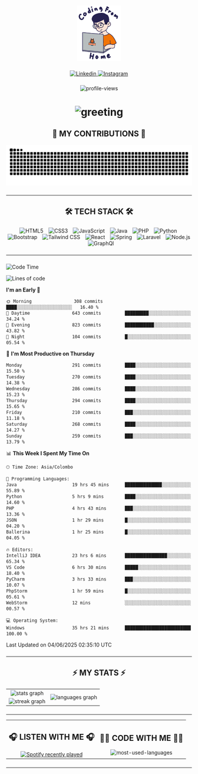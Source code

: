 <div align="center">
    <img height="150" src="./assets/top.gif" alt="top-image"/>
</div>

###    

<div align="center">
    <a href="https://www.linkedin.com/in/nureka-rodrigo/" target="_blank">
        <img src="https://user-images.githubusercontent.com/74038190/235294012-0a55e343-37ad-4b0f-924f-c8431d9d2483.gif" width="50px" alt="Linkedin"/>
    </a>
    <a href="https://www.instagram.com/nureka_rodrigo/" target="_blank">
        <img src="https://user-images.githubusercontent.com/74038190/235294013-a33e5c43-a01c-43f6-b44d-a406d8b4ab75.gif" width="50px"  alt="Instagram"/>
    </a>
</div>

###    

<div align="center">
    <img src="https://komarev.com/ghpvc/?username=nureka-rodrigo&color=blue" alt="profile-views"/>
</div> 

###    

<h1 align="center">
    <img src="https://readme-typing-svg.herokuapp.com/?font=Righteous&size=35&center=true&vCenter=true&width=500&height=70&duration=4000&lines=Hi+There!+👋;+I'm+Nureka+Rodrigo!;" alt="greeting"/>
</h1> 

###    

<h2 align="center">🐍 MY CONTRIBUTIONS 🐍</h2>

<div align="center">
    <img alt="snake eating my contributions" src="https://raw.githubusercontent.com/nureka-rodrigo/nureka-rodrigo/output/github-contribution-grid-snake.svg"/>
</div> 

###

<hr/>

<h2 align="center">🛠 TECH STACK 🛠</h2>

###

<div align="center">
  <img width="10" /><img src="https://cdn.jsdelivr.net/gh/devicons/devicon/icons/html5/html5-original.svg" height="40" alt="HTML5"  />
  <img width="10" /><img src="https://cdn.jsdelivr.net/gh/devicons/devicon/icons/css3/css3-original.svg" height="40" alt="CSS3"  />
  <img width="10" /><img src="https://cdn.jsdelivr.net/gh/devicons/devicon/icons/javascript/javascript-original.svg" height="40" alt="JavaScript"  />
  <img width="10" /><img src="https://cdn.jsdelivr.net/gh/devicons/devicon/icons/java/java-original.svg" height="40" alt="Java"  />
  <img width="10" /><img src="https://cdn.jsdelivr.net/gh/devicons/devicon/icons/php/php-original.svg" height="40" alt="PHP"  />
  <img width="10" /><img src="https://cdn.jsdelivr.net/gh/devicons/devicon/icons/python/python-original.svg" height="40" alt="Python"  />
  <img width="10" /><img src="https://cdn.jsdelivr.net/gh/devicons/devicon/icons/bootstrap/bootstrap-original.svg" height="40" alt="Bootstrap"  />
  <img width="10" /><img src="https://cdn.jsdelivr.net/gh/devicons/devicon@latest/icons/tailwindcss/tailwindcss-original.svg" height="40" alt="Tailwind CSS"  />
  <img width="10" /><img src="https://cdn.jsdelivr.net/gh/devicons/devicon/icons/react/react-original.svg" height="40" alt="React"  />
  <img width="10" /><img src="https://cdn.jsdelivr.net/gh/devicons/devicon/icons/spring/spring-original.svg" height="40" alt="Spring"  />
  <img width="10" /><img src="https://cdn.jsdelivr.net/gh/devicons/devicon@latest/icons/laravel/laravel-original.svg" height="40" alt="Laravel"  />
  <img width="10" /><img src="https://cdn.jsdelivr.net/gh/devicons/devicon/icons/nodejs/nodejs-original.svg" height="40" alt="Node.js"  />
  <img width="10" /><img src="https://cdn.jsdelivr.net/gh/devicons/devicon@latest/icons/graphql/graphql-plain.svg" height="40" alt="GraphQl"  />
</div>

###

<hr/>

###

<!--START_SECTION:waka-->
![Code Time](http://img.shields.io/badge/Code%20Time-1%2C316%20hrs%2014%20mins-blue)

![Lines of code](https://img.shields.io/badge/From%20Hello%20World%20I%27ve%20Written-520.3%20thousand%20lines%20of%20code-blue)

**I'm an Early 🐤** 

```text
🌞 Morning                308 commits         ████░░░░░░░░░░░░░░░░░░░░░   16.40 % 
🌆 Daytime                643 commits         █████████░░░░░░░░░░░░░░░░   34.24 % 
🌃 Evening                823 commits         ███████████░░░░░░░░░░░░░░   43.82 % 
🌙 Night                  104 commits         █░░░░░░░░░░░░░░░░░░░░░░░░   05.54 % 
```
📅 **I'm Most Productive on Thursday** 

```text
Monday                   291 commits         ████░░░░░░░░░░░░░░░░░░░░░   15.50 % 
Tuesday                  270 commits         ████░░░░░░░░░░░░░░░░░░░░░   14.38 % 
Wednesday                286 commits         ████░░░░░░░░░░░░░░░░░░░░░   15.23 % 
Thursday                 294 commits         ████░░░░░░░░░░░░░░░░░░░░░   15.65 % 
Friday                   210 commits         ███░░░░░░░░░░░░░░░░░░░░░░   11.18 % 
Saturday                 268 commits         ████░░░░░░░░░░░░░░░░░░░░░   14.27 % 
Sunday                   259 commits         ███░░░░░░░░░░░░░░░░░░░░░░   13.79 % 
```


📊 **This Week I Spent My Time On** 

```text
🕑︎ Time Zone: Asia/Colombo

💬 Programming Languages: 
Java                     19 hrs 45 mins      ██████████████░░░░░░░░░░░   55.89 % 
Python                   5 hrs 9 mins        ████░░░░░░░░░░░░░░░░░░░░░   14.60 % 
PHP                      4 hrs 43 mins       ███░░░░░░░░░░░░░░░░░░░░░░   13.36 % 
JSON                     1 hr 29 mins        █░░░░░░░░░░░░░░░░░░░░░░░░   04.20 % 
Ballerina                1 hr 25 mins        █░░░░░░░░░░░░░░░░░░░░░░░░   04.05 % 

🔥 Editors: 
IntelliJ IDEA            23 hrs 6 mins       ████████████████░░░░░░░░░   65.34 % 
VS Code                  6 hrs 30 mins       █████░░░░░░░░░░░░░░░░░░░░   18.40 % 
PyCharm                  3 hrs 33 mins       ███░░░░░░░░░░░░░░░░░░░░░░   10.07 % 
PhpStorm                 1 hr 59 mins        █░░░░░░░░░░░░░░░░░░░░░░░░   05.61 % 
WebStorm                 12 mins             ░░░░░░░░░░░░░░░░░░░░░░░░░   00.57 % 

💻 Operating System: 
Windows                  35 hrs 21 mins      █████████████████████████   100.00 % 
```


 Last Updated on 04/06/2025 02:35:10 UTC
<!--END_SECTION:waka-->

###

<hr/>

###

<h2 align="center">⚡ MY STATS ⚡</h2>

###    

<div align="center">
    <table>
        <tr>
            <td align="center">
                <img src="https://github-readme-stats.vercel.app/api?username=nureka-rodrigo&hide_rank=false&show_icons=true&include_all_commits=true&count_private=true&theme=dark&locale=en&order=1" alt="stats graph"/>
            </td>
            <td rowspan="2" align="center">
                <img src="https://github-readme-stats.vercel.app/api/top-langs?username=nureka-rodrigo&locale=en&card_width=320&langs_count=8&theme=dark&order=2&count_private=true" alt="languages graph"/>
            </td>
        </tr>
        <tr>
            <td align="center">
                <img src="https://streak-stats.demolab.com?user=nureka-rodrigo&theme=dark" alt="streak graph"/>
            </td>
        </tr>
    </table>
</div> 

###

<hr/>

<div align="center">
    <table>
        <tr>
            <td align="center">
                <h2>🎧 LISTEN WITH ME 🎧</h2>
                <a href="https://open.spotify.com/user/zjqfkmbawszam1irs05fwxsls">
                    <img src="https://spotify-recently-played-readme.vercel.app/api?user=zjqfkmbawszam1irs05fwxsls&count=5&unique=true" alt="Spotify recently played"  />
                </a>
            </td>
            <td align="center">
                <h2>👨‍💻 CODE WITH ME 👨‍💻</h2>
                <img src="https://github-readme-stats.vercel.app/api/wakatime?username=@nureka99&theme=dark&compact=True&langs_count=10" alt="most-used-languages"/>
            </td>
        </tr>
    </table>
</div> 

###

<hr/>

